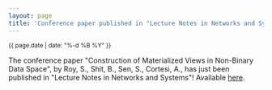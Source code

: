 ```yaml
---
layout: page
title: 'Conference paper published in "Lecture Notes in Networks and Systems"!'
---
```


<small>{{ page.date | date: "%-d %B %Y" }}</small>

The conference paper "Construction of Materialized Views in Non-Binary Data Space", by Roy, S., Shit, B., Sen, S., Cortesi, A., has just been published in "Lecture Notes in Networks and Systems"! Available [here](https://doi.org/10.1007/978-981-16-4294-4_7).
